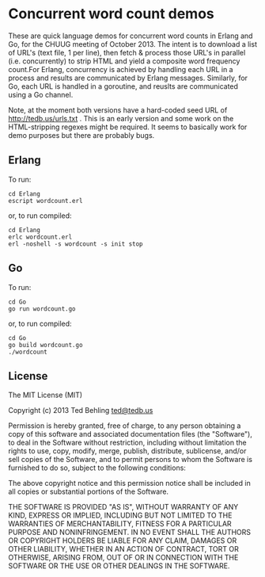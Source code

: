 Concurrent word count demos
===

These are quick language demos for concurrent word counts in Erlang and Go, for the CHUUG meeting of October 2013.  The intent is to download a list of URL's (text file, 1 per line), then fetch & process those URL's in parallel (i.e. concurrently) to strip HTML and yield a composite word frequency count.For Erlang, concurrency is achieved by handling each URL in a process and results are communicated by Erlang messages.  Similarly, for Go, each URL is handled in a goroutine, and reuslts are communicated using a Go channel.

Note, at the moment both versions have a hard-coded seed URL of http://tedb.us/urls.txt .  This is an early version and some work on the HTML-stripping regexes might be required.  It seems to basically work for demo purposes but there are probably bugs.

Erlang
---
To run:
	
	cd Erlang
	escript wordcount.erl

or, to run compiled:

	cd Erlang
	erlc wordcount.erl
	erl -noshell -s wordcount -s init stop

Go
---
To run:
	
	cd Go
	go run wordcount.go

or, to run compiled:

	cd Go
	go build wordcount.go
	./wordcount

License
---

The MIT License (MIT)

Copyright (c) 2013 Ted Behling <ted@tedb.us>

Permission is hereby granted, free of charge, to any person obtaining a copy
of this software and associated documentation files (the "Software"), to deal
in the Software without restriction, including without limitation the rights
to use, copy, modify, merge, publish, distribute, sublicense, and/or sell
copies of the Software, and to permit persons to whom the Software is
furnished to do so, subject to the following conditions:

The above copyright notice and this permission notice shall be included in
all copies or substantial portions of the Software.

THE SOFTWARE IS PROVIDED "AS IS", WITHOUT WARRANTY OF ANY KIND, EXPRESS OR
IMPLIED, INCLUDING BUT NOT LIMITED TO THE WARRANTIES OF MERCHANTABILITY,
FITNESS FOR A PARTICULAR PURPOSE AND NONINFRINGEMENT. IN NO EVENT SHALL THE
AUTHORS OR COPYRIGHT HOLDERS BE LIABLE FOR ANY CLAIM, DAMAGES OR OTHER
LIABILITY, WHETHER IN AN ACTION OF CONTRACT, TORT OR OTHERWISE, ARISING FROM,
OUT OF OR IN CONNECTION WITH THE SOFTWARE OR THE USE OR OTHER DEALINGS IN
THE SOFTWARE.
